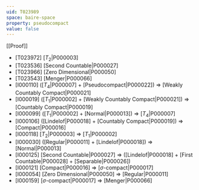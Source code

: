 ```yaml
---
uid: T023989
space: baire-space
property: pseudocompact
value: false
---
```

[[Proof]]

* [T023972] [$T_2$|P000003]
* [T023536] [Second Countable|P000027]
* [T023966] [Zero Dimensional|P000050]
* [T023543] [Menger|P000066]
* [I000110] ([$T_4$|P000007] + [Pseudocompact|P000022]) => [Weakly Countably Compact|P000021]
* [I000019] ([$T_1$|P000002] + [Weakly Countably Compact|P000021]) => [Countably Compact|P000019]
* [I000099] ([$T_1$|P000002] + [Normal|P000013]) => [$T_4$|P000007]
* [I000106] ([Lindelof|P000018] + [Countably Compact|P000019]) => [Compact|P000016]
* [I000118] [$T_2$|P000003] => [$T_1$|P000002]
* [I000030] ([Regular|P000011] + [Lindelof|P000018]) => [Normal|P000013]
* [I000125] [Second Countable|P000027] => ([Lindelof|P000018] + [First Countable|P000028] + [Separable|P000026])
* [I000121] [Compact|P000016] => [$\sigma$-compact|P000017]
* [I000054] [Zero Dimensional|P000050] => [Regular|P000011]
* [I000159] [$\sigma$-compact|P000017] => [Menger|P000066]


